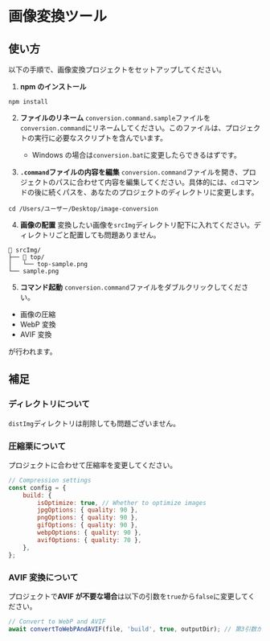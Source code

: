 # 画像変換ツール

## 使い方

以下の手順で、画像変換プロジェクトをセットアップしてください。

1. **npm のインストール**

```
npm install
```

2. **ファイルのリネーム**
   `conversion.command.sample`ファイルを`conversion.command`にリネームしてください。このファイルは、プロジェクトの実行に必要なスクリプトを含んでいます。

    - Windows の場合は`conversion.bat`に変更したらできるはずです。

3. **`.command`ファイルの内容を編集**
   `conversion.command`ファイルを開き、プロジェクトのパスに合わせて内容を編集してください。具体的には、`cd`コマンドの後に続くパスを、あなたのプロジェクトのディレクトリに変更します。

```
cd /Users/ユーザー/Desktop/image-conversion
```

4.  **画像の配置**
    変換したい画像を`srcImg`ディレクトリ配下に入れてください。ディレクトリごと配置しても問題ありません。

```
📂 srcImg/
├── 📂 top/
│   └── top-sample.png
└── sample.png
```

5.  **コマンド起動**
    `conversion.command`ファイルをダブルクリックしてください。

-   画像の圧縮
-   WebP 変換
-   AVIF 変換

が行われます。

## 補足

### ディレクトリについて

`distImg`ディレクトリは削除しても問題ございません。

### 圧縮栗について

プロジェクトに合わせて圧縮率を変更してください。

```JavaScript
// Compression settings
const config = {
    build: {
        isOptimize: true, // Whether to optimize images
        jpgOptions: { quality: 90 },
        pngOptions: { quality: 90 },
        gifOptions: { quality: 90 },
        webpOptions: { quality: 90 },
        avifOptions: { quality: 70 },
    },
};
```

### AVIF 変換について

プロジェクトで**AVIF が不要な場合**は以下の引数を`true`から`false`に変更してください。

```JavaScript
// Convert to WebP and AVIF
await convertToWebPAndAVIF(file, 'build', true, outputDir); // 第3引数がAVIF変換の真偽値です
```
